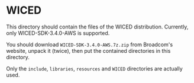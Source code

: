 WICED
=====

This directory should contain the files of the WICED distribution.
Currently, only WICED-SDK-3.4.0-AWS is supported.

You should download `WICED-SDK-3.4.0-AWS.7z.zip` from Broadcom's website,
unpack it (twice), then put the contained directories in this
directory.

Only the `include`, `libraries`, `resources` and `WICED` directories are actually used.

